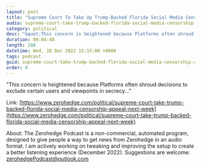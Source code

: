 ```yaml
---
layout: post
title: "Supreme Court To Take Up Trump-Backed Florida Social Media Censorship Appeal Next Week"
audio: supreme-court-take-trump-backed-florida-social-media-censorship-appeal-next-week-0
category: political
desc: "&quot;This concern is heightened because Platforms often shroud decisions to exclude certain users and viewpoints in secrecy...&quot;"
duration: 00:04:48
length: 288
datetime: Wed, 28 Dec 2022 15:15:00 +0000
tags: podcast
guid: supreme-court-take-trump-backed-florida-social-media-censorship-appeal-next-week-0
order: 0
---
```

&quot;This concern is heightened because Platforms often shroud decisions to exclude certain users and viewpoints in secrecy...&quot;

Link: [https://www.zerohedge.com/political/supreme-court-take-trump-backed-florida-social-media-censorship-appeal-next-week](https://www.zerohedge.com/political/supreme-court-take-trump-backed-florida-social-media-censorship-appeal-next-week)

About: The Zerohedge Podcast is a non-commercial, automated program, designed to give people a way to get news from Zerohedge in an audio format.  I am actively working on tweaking and improving the setup to create a better listening experience (December 2022).  Suggestions are welcome: [zerohedgePodcast@outlook.com](mailto:zerohedgePodcast@outlook.com)